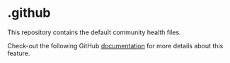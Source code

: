 # .github

This repository contains the default community health files.

Check-out the following
GitHub [documentation](https://docs.github.com/en/communities/setting-up-your-project-for-healthy-contributions/creating-a-default-community-health-file)
for more details about this feature.
